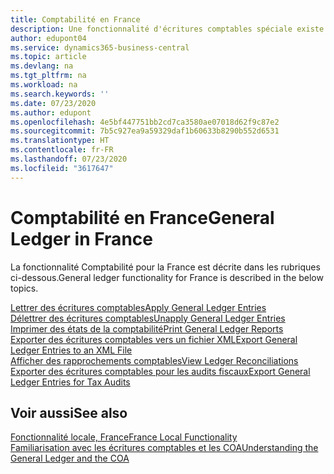 ```yaml
---
title: Comptabilité en France
description: Une fonctionnalité d'écritures comptables spéciale existe pour la version française de Business Central.
author: edupont04
ms.service: dynamics365-business-central
ms.topic: article
ms.devlang: na
ms.tgt_pltfrm: na
ms.workload: na
ms.search.keywords: ''
ms.date: 07/23/2020
ms.author: edupont
ms.openlocfilehash: 4e5bf447751bb2cd7ca3580ae07018d62f9c87e2
ms.sourcegitcommit: 7b5c927ea9a59329daf1b60633b8290b552d6531
ms.translationtype: HT
ms.contentlocale: fr-FR
ms.lasthandoff: 07/23/2020
ms.locfileid: "3617647"
---
```

# <a name="general-ledger-in-france"></a><span data-ttu-id="22d2f-103">Comptabilité en France</span><span class="sxs-lookup"><span data-stu-id="22d2f-103">General Ledger in France</span></span>

<span data-ttu-id="22d2f-104">La fonctionnalité Comptabilité pour la France est décrite dans les rubriques ci-dessous.</span><span class="sxs-lookup"><span data-stu-id="22d2f-104">General ledger functionality for France is described in the below topics.</span></span>

[<span data-ttu-id="22d2f-105">Lettrer des écritures comptables</span><span class="sxs-lookup"><span data-stu-id="22d2f-105">Apply General Ledger Entries</span></span>](how-to-apply-general-ledger-entries.md)  
[<span data-ttu-id="22d2f-106">Délettrer des écritures comptables</span><span class="sxs-lookup"><span data-stu-id="22d2f-106">Unapply General Ledger Entries</span></span>](how-to-unapply-general-ledger-entries.md)  
[<span data-ttu-id="22d2f-107">Imprimer des états de la comptabilité</span><span class="sxs-lookup"><span data-stu-id="22d2f-107">Print General Ledger Reports</span></span>](how-to-print-general-ledger-reports.md)  
[<span data-ttu-id="22d2f-108">Exporter des écritures comptables vers un fichier XML</span><span class="sxs-lookup"><span data-stu-id="22d2f-108">Export General Ledger Entries to an XML File</span></span>](how-to-export-general-ledger-entries-to-an-xml-file.md)  
[<span data-ttu-id="22d2f-109">Afficher des rapprochements comptables</span><span class="sxs-lookup"><span data-stu-id="22d2f-109">View Ledger Reconciliations</span></span>](how-to-view-ledger-reconciliations.md)  
[<span data-ttu-id="22d2f-110">Exporter des écritures comptables pour les audits fiscaux</span><span class="sxs-lookup"><span data-stu-id="22d2f-110">Export General Ledger Entries for Tax Audits</span></span>](how-to-export-general-ledger-entries-for-tax-audits.md)  

## <a name="see-also"></a><span data-ttu-id="22d2f-111">Voir aussi</span><span class="sxs-lookup"><span data-stu-id="22d2f-111">See also</span></span>

[<span data-ttu-id="22d2f-112">Fonctionnalité locale, France</span><span class="sxs-lookup"><span data-stu-id="22d2f-112">France Local Functionality</span></span>](france-local-functionality.md)  
[<span data-ttu-id="22d2f-113">Familiarisation avec les écritures comptables et les COA</span><span class="sxs-lookup"><span data-stu-id="22d2f-113">Understanding the General Ledger and the COA</span></span>](../../finance-general-ledger.md)  
